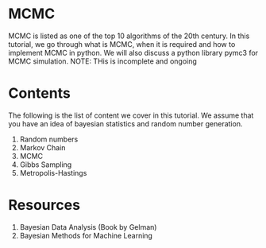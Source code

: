 # MCMC

MCMC is listed as one of the top 10 algorithms of the 20th century. In this tutorial, we go through what is MCMC, when it is required and 
how to implement MCMC in python. We will also discuss a python library pymc3 for MCMC simulation.
NOTE: THis is incomplete and ongoing

# Contents
The following is the list of content we cover in this tutorial. We assume that you have an idea of bayesian statistics and random number generation.
1. Random numbers
2. Markov Chain
3. MCMC
4. Gibbs Sampling
5. Metropolis-Hastings

# Resources
1. Bayesian Data Analysis (Book by Gelman)
2. Bayesian Methods for Machine Learning
